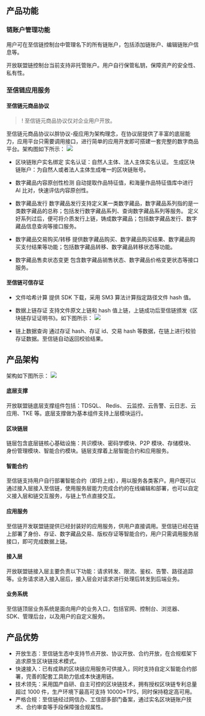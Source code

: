 ## 产品功能
### 链账户管理功能
用户可在至信链控制台中管理名下的所有链账户，包括添加链账户、编辑链账户信息等。

开放联盟链控制台当前支持非托管账户。用户自行保管私钥，保障资产的安全性、私有性。

### 至信链应用服务
#### 至信链元商品协议
>! 至信链元商品协议仅对企业用户开放。

至信链元商品协议以胖协议-瘦应用为架构理念，在协议层提供了丰富的底层能力，应用平台只需要调用接口，进行简单的应用开发即可搭建一套完整的数字商品平台。架构图如下所示：
![](https://qcloudimg.tencent-cloud.cn/raw/f3c3f030b434cdd61f6789940af929de.png)

- 区块链账户实名绑定
实名认证：自然人主体、法人主体实名认证。
生成区块链账户：为自然人或者法人主体生成唯一的区块链账号。

- 数字藏品内容原创性检测
自动提取作品特征值，和海量作品特征值库中进行 AI 比对，快速评估内容原创性。

- 数字藏品发行
数字藏品发行支持定义某一类数字藏品，数字藏品系列指的是一类数字藏品的总称；包括发行数字藏品系列、查询数字藏品系列等服务。
定义好系列过后，便可将介质发行上链，铸成数字藏品；包括数字藏品发行、数字藏品信息查询等接口服务。

- 数字藏品交易购买/转移
提供数字藏品购买、数字藏品购买结果、数字藏品购买支付结果等功能；包括数字藏品转移、数字藏品转移状态等功能。

- 数字藏品售卖状态变更
包含数字藏品销售状态、数字藏品价格变更状态等接口服务。

#### 至信链可信存证
- 文件哈希计算
提供 SDK 下载，采用 SM3 算法计算指定路径文件 hash 值。

- 数据上链存证
支持文件原文上链和 hash 值上链，上链成功后至信链颁发《区块链存证证明书》。如下图所示：
![](https://qcloudimg.tencent-cloud.cn/raw/fca10ff6fc0ee476ec76469ec3e8d2fa.png)

- 链上数据查询
通过存证 hash、存证 id、交易 hash 等数据，在链上进行校验存证数据。至信链自动返回校验结果。

## 产品架构
架构如下图所示：
![](https://qcloudimg.tencent-cloud.cn/raw/1048cc27fc12a38c1a49ed981d313ac0.png)

#### 底层支撑
开放联盟链底层支撑组件包括：TDSQL、 Redis、 云监控、云告警、云日志、云应用、TKE 等。底层支撑做为基本组件支持上层模块运行。

#### 区块链层
链层包含底层链核心基础设施：共识模块、密码学模块、P2P 模块、存储模块、身份管理模块、智能合约模块。链层支撑着上层智能合约和应用服务。

#### 智能合约
至信链支持用户自行部署智能合约（即将上线），用以服务各类客户。用户既可以通过接入层接入至信链，使用服务层能力完成合约的在线编辑和部署，也可以自定义接入层和链交互服务，与链上节点直接交互。

#### 应用服务
至信链开发联盟链提供已经封装好的应用服务，供用户直接调用。至信链已经在链上部署了身份、存证、数字藏品交易、版权存证等智能合约，用户只需调用服务层接口，即可完成数据上链。

#### 接入层
开放联盟链接入层主要负责以下功能：请求转发、限流、鉴权、告警、路径追踪等。业务请求进入接入层后，接入层会对请求进行处理后转发到后端业务。

#### 业务系统
至信链顶层业务系统是面向用户的业务入口，包括官网、控制台、浏览器、SDK、管理后台，以及用户的自定义服务。

## 产品优势
- 开放生态：至信链生态中支持节点开放、协议开放、合约开放，在合规框架下追求原生区块链技术模式。
- 快速接入：已有成熟的区块链应用服务可供接入，同时支持自定义智能合约部署，完善的配套工具助力低成本快速用链。
- 技术领先：采用国产自研、自主可控的区块链技术，拥有授权区块链专利总量超过 1000 件，生产环境下最高可支持 10000+TPS，同时保持稳定高可用。
- 严格合规：至信链经过网信办、工信部多部门备案，通过实名区块链账户技术、合约审查等手段保障强合规属性。
